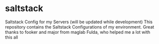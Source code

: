 # saltstack
Saltstack Config for my Servers (will be updated while development)
This repository contains the Saltstack Configurations of my environment. Great thanks to fooker and major from maglab Fulda, who helped me a lot with this all

